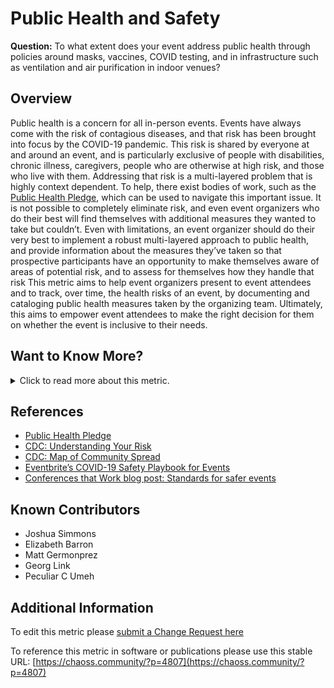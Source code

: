 # Public Health and Safety

**Question:** To what extent does your event address public health through policies around masks, vaccines, COVID testing, and in infrastructure such as ventilation and air purification in indoor venues?


## Overview
Public health is a concern for all in-person events. Events have always come with the risk of contagious diseases, and that risk has been brought into focus by the COVID-19 pandemic. This risk is shared by everyone at and around an event, and is particularly exclusive of people with disabilities, chronic illness, caregivers, people who are otherwise at high risk, and those who live with them. Addressing that risk is a multi-layered problem that is highly context dependent. To help, there exist bodies of work, such as the [Public Health Pledge](https://publichealthpledge.com), which can be used to navigate this important issue. It is not possible to completely eliminate risk, and even event organizers who do their best will find themselves with additional measures they wanted to take but couldn’t. Even with limitations, an event organizer should do their very best to implement a robust multi-layered approach to public health, and provide information about the measures they’ve taken so that prospective participants have an opportunity to make themselves aware of areas of potential risk, and to assess for themselves how they handle that risk
This metric aims to help event organizers present to event attendees and to track, over time, the health risks of an event, by documenting and cataloging public health measures taken by the organizing team. Ultimately, this aims to empower event attendees to make the right decision for them on whether the event is inclusive to their needs.


## Want to Know More?

<span markdown="1"><details>
<summary>Click to read more about this metric.</summary>

### Data Collection Strategies
There are several different ways event organizers provide information about their public health policies and we can collect data from there:

- [Public Health Pledge event assessments page](https://github.com/phpledge/badging)
- Event registration form
- Event speaker proposal flow
- Event Health and Safety / COVID-19 / Public Health / On-site Safety page
- Event web page

### Filter

This metric has two components. First, an event organizer needs to decide on public health policies for the event, which is addressed by the list below. Second, those policies need to be communicated to event attendees, which is addressed by the data collection strategies below. 

Here are things to look for in an event’s public health policies:

- Requiring proof of vaccinations for all event attendees, staff, volunteers, speakers, and exhibitors
- Requiring negative COVID test results for all event attendees, staff, volunteers, speakers, and exhibitors
- Requiring masks in all indoor spaces
- Making masks available to event attendees, staff, volunteers, speakers, and exhibitors
- Monitoring or surveying attendees daily for signs of illness
- Providing hand sanitizer stations throughout the venue
- Providing information about venue ventilation
- Providing information about vaccination and masking policies for venue staff
- Providing room setups with adequate space between chairs
- Providing information about local COVID community spread, if available
- Allowing attendees, speakers, and exhibitors to indicate a no-touch preference (no handshakes, hugs, or fistbumps)
- Providing information about the venue’s sanitizing and cleaning policies 
- Providing number of expected attendees and the venue square footage
- Providing links to the state and city mandated health or COVID policies 

Here are things to look for in what an event communicates about their public health policies:

- Masking 
- Testing
- Vaccines
- Indoor air quality
- Alternative modes of participation
- Refunds
- Filters
- Global locations of events

</details></span>

## References
- [Public Health Pledge](https://publichealthpledge.com/)
- [CDC: Understanding Your Risk](https://www.cdc.gov/coronavirus/2019-ncov/your-health/understanding-risk.html)
- [CDC: Map of Community Spread](https://covid.cdc.gov/covid-data-tracker/#county-view?list_select_state=all_states&list_select_county=all_counties&data-type=CommunityLevels)
- [Eventbrite’s COVID-19 Safety Playbook for Events](https://www.eventbrite.ie/l/covid19-event-safety/) 
- [Conferences that Work blog post: Standards for safer events](https://www.conferencesthatwork.com/index.php/event-design/2023/02/standards-for-safer-events/)

## Known Contributors
- Joshua Simmons
- Elizabeth Barron
- Matt Germonprez
- Georg Link
- Peculiar C Umeh

## Additional Information
To edit this metric please [submit a Change Request here](https://github.com/chaoss/wg-dei/blob/main/focus-areas/event-diversity/public-health-and-safety.md)

To reference this metric in software or publications please use this stable URL: [https://chaoss.community/?p=4807](https://chaoss.community/?p=4807)

<!-- # For groupings in the knowledge base
Context tags: Event
Keyword tags: DEI, Events, Accessibility, Code of Conduct, COVID, Health
-->

